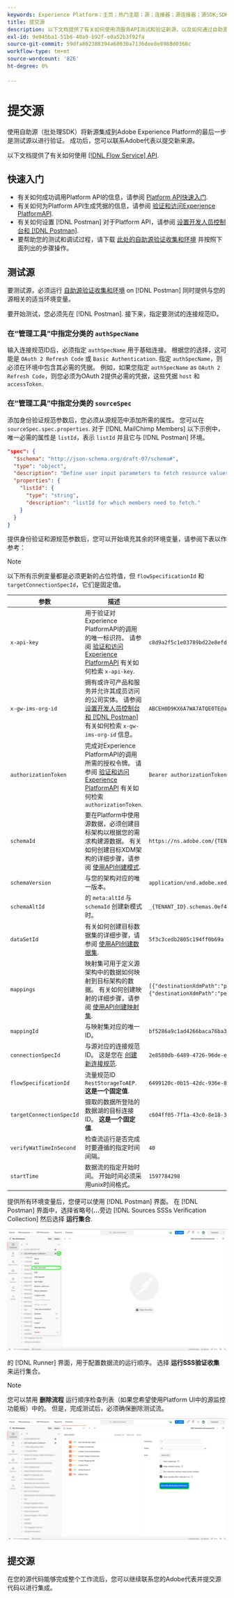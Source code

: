 ```yaml
---
keywords: Experience Platform；主页；热门主题；源；连接器；源连接器；源SDK;SDK
title: 提交源
description: 以下文档提供了有关如何使用流服务API测试和验证新源，以及如何通过自助源（批处理SDK）集成新源的步骤。
exl-id: 9e945ba1-51b6-40a9-b92f-e0a52b3f92fa
source-git-commit: 59dfa862388394a68630a7136dee8e8988d0368c
workflow-type: tm+mt
source-wordcount: '826'
ht-degree: 0%

---
```


# 提交源

使用自助源（批处理SDK）将新源集成到Adobe Experience Platform的最后一步是测试源以进行验证。 成功后，您可以联系Adobe代表以提交新来源。

以下文档提供了有关如何使用 [[!DNL Flow Service] API](https://www.adobe.io/experience-platform-apis/references/flow-service/).

## 快速入门

* 有关如何成功调用Platform API的信息，请参阅 [Platform API快速入门](../../../landing/api-guide.md).
* 有关如何为Platform API生成凭据的信息，请参阅 [验证和访问Experience PlatformAPI](../../../landing/api-authentication.md).
* 有关如何设置 [!DNL Postman] 对于Platform API，请参阅 [设置开发人员控制台和 [!DNL Postman]](../../../landing/postman.md).
* 要帮助您的测试和调试过程，请下载 [此处的自助源验证收集和环境](../assets/sdk-verification.zip) 并按照下面列出的步骤操作。

## 测试源

要测试源，必须运行 [自助源验证收集和环境](../assets/sdk-verification.zip) on [!DNL Postman] 同时提供与您的源相关的适当环境变量。

要开始测试，您必须先在 [!DNL Postman]. 接下来，指定要测试的连接规范ID。

### 在“管理工具”中指定分类的 `authSpecName`

输入连接规范ID后，必须指定 `authSpecName` 用于基础连接。 根据您的选择，这可能是 `OAuth 2 Refresh Code` 或  `Basic Authentication`. 指定 `authSpecName`，则必须在环境中包含其必需的凭据。 例如，如果您指定 `authSpecName` as `OAuth 2 Refresh Code`，则您必须为OAuth 2提供必需的凭据，这些凭据 `host` 和 `accessToken`.

### 在“管理工具”中指定分类的 `sourceSpec`

添加身份验证规范参数后，您必须从源规范中添加所需的属性。 您可以在 `sourceSpec.spec.properties`. 对于 [!DNL MailChimp Members] 以下示例中，唯一必需的属性是 `listId`，表示 `listId` 并且它与 [!DNL Postman] 环境。

```json
"spec": {
  "$schema": "http://json-schema.org/draft-07/schema#",
  "type": "object",
  "description": "Define user input parameters to fetch resource values.",
  "properties": {
    "listId": {
      "type": "string",
      "description": "listId for which members need to fetch."
    }
  }
}
```

提供身份验证和源规范参数后，您可以开始填充其余的环境变量，请参阅下表以作参考：

>[!NOTE]
>
>以下所有示例变量都是必须更新的占位符值，但 `flowSpecificationId` 和 `targetConnectionSpecId`，它们是固定值。

| 参数 | 描述 | 示例 |
| --- | --- | --- |
| `x-api-key` | 用于验证对Experience PlatformAPI的调用的唯一标识符。 请参阅 [验证和访问Experience PlatformAPI](../../../landing/api-authentication.md) 有关如何检索 `x-api-key`. | `c8d9a2f5c1e03789bd22e8efdd1bdc1b` |
| `x-gw-ims-org-id` | 拥有或许可产品和服务并允许其成员访问的公司实体。 请参阅 [设置开发人员控制台和 [!DNL Postman]](../../../landing/postman.md) 有关如何检索 `x-gw-ims-org-id` 信息。 | `ABCEH0D9KX6A7WA7ATQE0TE@adobeOrg` |
| `authorizationToken` | 完成对Experience PlatformAPI的调用所需的授权令牌。 请参阅 [验证和访问Experience PlatformAPI](../../../landing/api-authentication.md) 有关如何检索 `authorizationToken`. | `Bearer authorizationToken` |
| `schemaId` | 要在Platform中使用源数据，必须创建目标架构以根据您的需求构建源数据。 有关如何创建目标XDM架构的详细步骤，请参阅 [使用API创建模式](../../../xdm/api/schemas.md). | `https://ns.adobe.com/{TENANT_ID}.schemas.0ef4ce0d390f0809fad490802f53d30b` |
| `schemaVersion` | 与您的架构对应的唯一版本。 | `application/vnd.adobe.xed-full-notext+json; version=1` |
| `schemaAltId` | 的 `meta:altId` 与  `schemaId` 创建新模式时。 | `_{TENANT_ID}.schemas.0ef4ce0d390f0809fad490802f53d30b` |
| `dataSetId` | 有关如何创建目标数据集的详细步骤，请参阅 [使用API创建数据集](../../../catalog/api/create-dataset.md). | `5f3c3cedb2805c194ff0b69a` |
| `mappings` | 映射集可用于定义源架构中的数据如何映射到目标架构的数据。 有关如何创建映射的详细步骤，请参阅 [使用API创建映射集](../../../data-prep/api/mapping-set.md). | `[{"destinationXdmPath":"person.name.firstName","sourceAttribute":"email.email_id","identity":false,"version":0},{"destinationXdmPath":"person.name.lastName","sourceAttribute":"email.activity.action","identity":false,"version":0}]` |
| `mappingId` | 与映射集对应的唯一ID。 | `bf5286a9c1ad4266baca76ba3adc9366` |
| `connectionSpecId` | 与源对应的连接规范ID。 这是您在 [创建新连接规范](./create.md). | `2e8580db-6489-4726-96de-e33f5f60295f` |
| `flowSpecificationId` | 流量规范ID `RestStorageToAEP`. **这是一个固定值**. | `6499120c-0b15-42dc-936e-847ea3c24d72` |
| `targetConnectionSpecId` | 摄取的数据所登陆的数据湖的目标连接ID。 **这是一个固定值**. | `c604ff05-7f1a-43c0-8e18-33bf874cb11c` |
| `verifyWatTimeInSecond` | 检查流运行是否完成时要遵循的指定时间间隔。 | `40` |
| `startTime` | 数据流的指定开始时间。 开始时间必须采用unix时间格式。 | `1597784298` |

提供所有环境变量后，您便可以使用 [!DNL Postman] 界面。 在 [!DNL Postman] 界面中，选择省略号(**...**&#x200B;旁边 [!DNL Sources SSSs Verification Collection] 然后选择 **运行集合**.

![运行者](../assets/runner.png)

的 [!DNL Runner] 界面，用于配置数据流的运行顺序。 选择 **运行SSS验证收集** 来运行集合。

>[!NOTE]
>
>您可以禁用 **删除流程** 运行顺序检查列表（如果您希望使用Platform UI中的源监控功能板）中的。 但是，完成测试后，必须确保删除测试流。

![run-collection](../assets/run-collection.png)

## 提交源

在您的源代码能够完成整个工作流后，您可以继续联系您的Adobe代表并提交源代码以进行集成。
